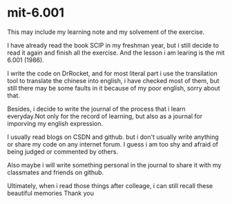 # mit-6.001
This may include my learning note and my solvement of the exercise.

I have already read the book SCIP in my freshman year, but i still decide to read it again and finish all the exercise. And the lesson i am learing is the mit 6.001 (1986).

I write the code on DrRocket, and for most literal part i use the transilation tool to translate the chinese into english, i have checked most of them, but still there may be some faults in it because of my poor english, sorry about that.  

Besides, i decide to write the journal of the process that i learn everyday.Not only for the record of learning, but also as a journal for imporving my english expression.

I usually read blogs on CSDN and github. but i don't usually write anything or share my code on any internet forum. I guess i am too shy and afraid of being judged or commented by others.

Also maybe i will write something personal in the journal to share it with my classmates and friends on github.

Ultimately, when i read those things after colleage, i can still recall these beautiful memories
Thank you
